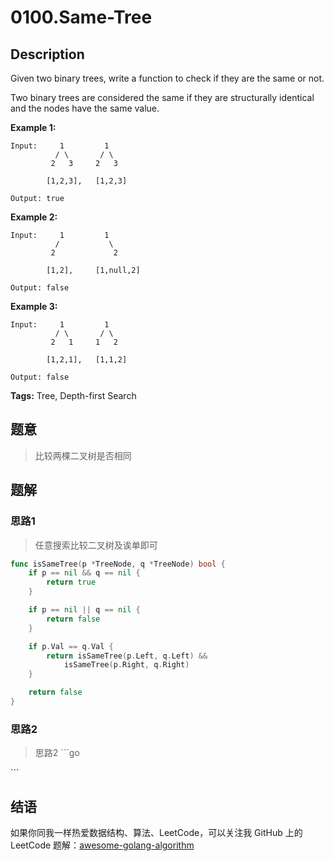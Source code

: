 # 0100.Same-Tree

## Description

Given two binary trees, write a function to check if they are the same or not.

Two binary trees are considered the same if they are structurally identical and the nodes have the same value.

**Example 1:**

```text
Input:     1         1
          / \       / \
         2   3     2   3

        [1,2,3],   [1,2,3]

Output: true
```

**Example 2:**

```text
Input:     1         1
          /           \
         2             2

        [1,2],     [1,null,2]

Output: false
```

**Example 3:**

```text
Input:     1         1
          / \       / \
         2   1     1   2

        [1,2,1],   [1,1,2]

Output: false
```

**Tags:** Tree, Depth-first Search

## 题意

> 比较两棵二叉树是否相同

## 题解

### 思路1

> 任意搜索比较二叉树及诶单即可

```go
func isSameTree(p *TreeNode, q *TreeNode) bool {
    if p == nil && q == nil {
        return true
    }

    if p == nil || q == nil {
        return false
    }

    if p.Val == q.Val {
        return isSameTree(p.Left, q.Left) &&
            isSameTree(p.Right, q.Right)
    }

    return false
}
```

### 思路2

> 思路2 \`\`\`go

\`\`\`

## 结语

如果你同我一样热爱数据结构、算法、LeetCode，可以关注我 GitHub 上的 LeetCode 题解：[awesome-golang-algorithm](https://github.com/Golang-Solutions/awesome-golang-algorithm)

